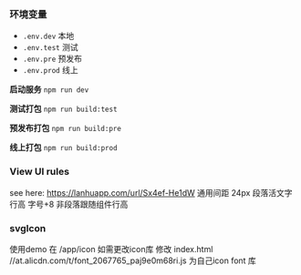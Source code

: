 
### 环境变量

- `.env.dev`  本地
- `.env.test` 测试
- `.env.pre`  预发布 
- `.env.prod` 线上

**启动服务**
`npm run dev`

**测试打包**
`npm run build:test`

**预发布打包**
`npm run build:pre`

**线上打包**
`npm run build:prod`



### View UI rules
see here: https://lanhuapp.com/url/Sx4ef-He1dW
通用间距 24px
段落活文字行高 字号+8
非段落跟随组件行高
### svgIcon 
使用demo 在 /app/icon
如需更改icon库 修改 index.html //at.alicdn.com/t/font_2067765_paj9e0m68ri.js 为自己icon font 库 